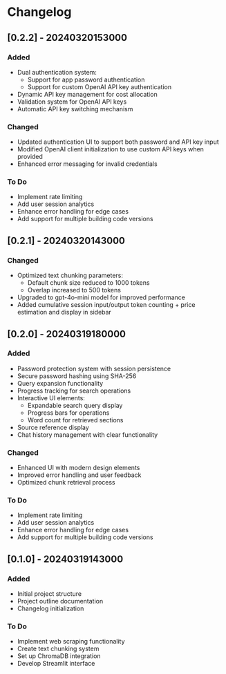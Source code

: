 # Changelog

## [0.2.2] - 20240320153000
### Added
- Dual authentication system:
  - Support for app password authentication
  - Support for custom OpenAI API key authentication
- Dynamic API key management for cost allocation
- Validation system for OpenAI API keys
- Automatic API key switching mechanism

### Changed
- Updated authentication UI to support both password and API key input
- Modified OpenAI client initialization to use custom API keys when provided
- Enhanced error messaging for invalid credentials

### To Do
- Implement rate limiting
- Add user session analytics
- Enhance error handling for edge cases
- Add support for multiple building code versions

## [0.2.1] - 20240320143000
### Changed
- Optimized text chunking parameters:
  - Default chunk size reduced to 1000 tokens
  - Overlap increased to 500 tokens
- Upgraded to gpt-4o-mini model for improved performance
- Added cumulative session input/output token counting + price estimation and display in sidebar

## [0.2.0] - 20240319180000
### Added
- Password protection system with session persistence
- Secure password hashing using SHA-256
- Query expansion functionality
- Progress tracking for search operations
- Interactive UI elements:
  - Expandable search query display
  - Progress bars for operations
  - Word count for retrieved sections
- Source reference display
- Chat history management with clear functionality

### Changed
- Enhanced UI with modern design elements
- Improved error handling and user feedback
- Optimized chunk retrieval process

### To Do
- Implement rate limiting
- Add user session analytics
- Enhance error handling for edge cases
- Add support for multiple building code versions

## [0.1.0] - 20240319143000
### Added
- Initial project structure
- Project outline documentation
- Changelog initialization

### To Do
- Implement web scraping functionality
- Create text chunking system
- Set up ChromaDB integration
- Develop Streamlit interface
